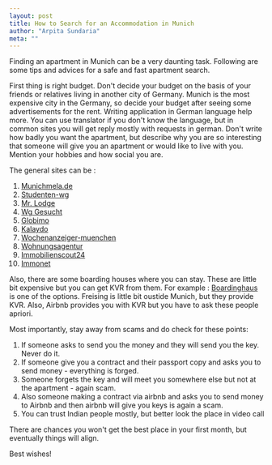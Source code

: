 ```yaml
---
layout: post
title: How to Search for an Accommodation in Munich
author: "Arpita Sundaria"
meta: ""
---
```


Finding an apartment in Munich can be a very daunting task. Following are some tips and advices for a safe and fast apartment search.

First thing is right budget. Don't decide your budget on the basis of your friends or relatives living in another city of Germany. Munich is the most expensive city in the Germany, so decide your budget after seeing some advertisements for the rent.
Writing application in German language help more. You can use translator if you don't know the language, but in common sites you will get reply mostly with requests in german. Don't write how badly you want the apartment, but describe why you are so interesting that someone will give you an apartment or would like to live with you. Mention your hobbies and how social you are.

The general sites can be :

1. [Munichmela.de](www.Munichmela.de) 
2. [Studenten-wg](http://www.studenten-wg.de/)
3. [Mr. Lodge](http://m.mrlodge.com/)
4. [Wg Gesucht](http://www.wg-gesucht.de/en/)
5. [Globimo](http://www.globimmo.net/en/for-rent)
6. [Kalaydo](http://m.kalaydo.de/)
7. [Wochenanzeiger-muenchen](http://www.wochenanzeiger-muenchen.de/anzeigen)
8. [Wohnungsagentur](http://www.cs-wohnungsagentur.de/)
9. [Immobilienscout24](http://www.immobilienscout24.de/m/search/)
10. [Immonet](http://mobil.immonet.de/)

Also, there are some boarding houses where you can stay. These are little bit expensive but you can get KVR from them. For example : [Boardinghaus](www.boardinghaus-freising.de) is one of the options. Freising is little bit oustide Munich, but they provide KVR. Also, Airbnb provides you with KVR but you have to ask these people apriori.

Most importantly, stay away from scams and do check for these points:

1. If someone asks to send you the money and they will send you the key. Never do it.
2. If someone give you a contract and their passport copy and asks you to send money - everything is forged.
3. Someone forgets the key and will meet you somewhere else but not at the apartment - again scam.
4. Also someone making a contract via airbnb and asks you to send money to Airbnb and then airbnb will give you keys is again a scam.
5. You can trust Indian people mostly, but better look the place in video call

There are chances you won't get the best place in your first month, but eventually things will align.

Best wishes!


